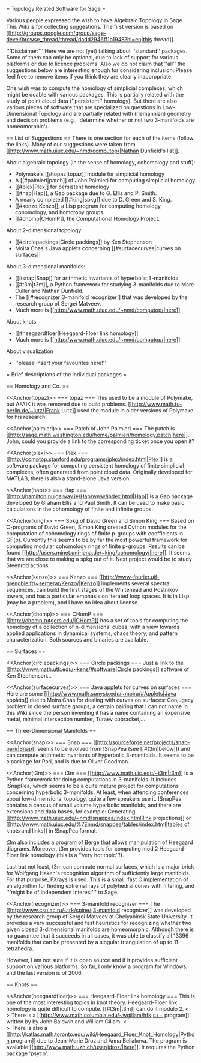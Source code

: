 = Topology Related Software for Sage =

Various people expressed the wish to have Algebraic Topology in Sage. This Wiki is for collecting suggestions. The first version is based on [[http://groups.google.com/group/sage-devel/browse_thread/thread/dadd2946ff1b1948?hl=en|this thread]].

'''Disclaimer:''' Here we are not (yet) talking about ''standard'' packages. Some of them can only be optional, due to lack of support for various platforms or due to licence problems. Also we do not claim that ''all'' the suggestions below are interesting enough for considering inclusion. Please feel free to remove items if you think they are clearly inappropriate.

One wish was to compute the homology of simplicial complexes, which might be doable with various packages. This is partially related with the study of point cloud data (''persistent'' homology). But there are also various pieces of software that are specialized on questions in Low-Dimensional Topology and are partially related with (riemannian) geometry and decision problems (e.g., 'determine whether or not two 3-manifolds are homeomorphic').

== List of Suggestions ==
There is one section for each of the items (follow the links). Many of our suggestions were taken from [[http://www.math.uiuc.edu/~nmd/computop/|Nathan Dunfield's list]].

About algebraic topology (in the sense of homology, cohomology and stuff):
 * Polymake's [[#topaz|topaz]] module for simplicial homology
 * A [[#palmieri|patch]] of John Palmieri for computing simplicial homology
 * [[#plex|Plex]] for persistent homology
 * [[#hap|Hap]], a Gap package due to G. Ellis and P. Smith.
 * A nearly completed [[#king|spkg]]  due to D. Green and S. King.
 * [[#kenzo|Kenzo]], a Lisp program for computing homology, cohomology, and homotopy groups.
 * [[#chomp|CHomP]], the Computational Homology Project.

About 2-dimensional topology:
 * [[#circlepackings|Circle packings]] by Ken Stephenson
 * Moira Chas's Java applets concerning [[#surfacecurves|curves on surfaces]]

About 3-dimensional manifolds:
 * [[#snap|Snap]] for arithmetic invariants of hyperbolic 3-manifolds
 * [[#t3m|t3m]], a Python framework for studying 3-manifolds due to Marc Culler and Nathan Dunfield.
 * The [[#recognizer|3-manifold recognizer]] that was developed by the research group of Sergei Matveev.
 * Much more is [[http://www.math.uiuc.edu/~nmd/computop/|here]]!

About knots
 * [[#heegaardfloer|Heegaard-Floer link homology]] 
 * Much more is [[http://www.math.uiuc.edu/~nmd/computop/|here]]!

About visualization
 * ''please insert your favourites here!''

= Brief descriptions of the individual packages =

== Homology and Co. ==

<<Anchor(topaz)>>
=== topaz ===
This used to be a module of Polymake, but AFAIK it was removed due to build problems. [[http://www.math.tu-berlin.de/~lutz/|Frank Lutz]] used the module in older versions of Polymake for his research.

<<Anchor(palmieri)>>
=== Patch of John Palmieri ===
The patch is [[http://sage.math.washington.edu/home/palmieri/homology.patch|here]]. John, could you provide a link to the corresponding ticket once you open it?

<<Anchor(plex)>>
=== Plex ===
[[http://comptop.stanford.edu/programs/jplex/index.html|Plex]] is a software package for computing persistent homology of finite
simplicial complexes, often generated from point cloud data. Originally developed for MATLAB, there is also a stand-alone Java version.  

<<Anchor(hap)>>
=== Hap ===
[[http://hamilton.nuigalway.ie/Hap/www/index.html|Hap]] is a Gap package developed by Graham Ellis and Paul Smith. It can be used to make basic calculations in the cohomology of finite and infinite groups. 

<<Anchor(king)>>
=== Spkg of David Green and Simon King ===
Based on C-programs of David Green, Simon King created Cython modules for the computation of cohomology rings of finite p-groups with coefficients in GF(p). Currently this seems to be by far the most powerful framework for computing modular cohomology rings of finite p-groups. Results can be found [[http://users.minet.uni-jena.de/~king/cohomology/|here]]. It seems that we are close to making a spkg out of it. Next project would be to study Steenrod actions.

<<Anchor(kenzo)>>
=== Kenzo ===
[[http://www-fourier.ujf-grenoble.fr/~sergerar/Kenzo/|Kenzo]] implements several spectral sequences, can build the first stages of the Whitehead and Postnikov towers, and has a particular emphasis on iterated loop spaces. It is in Lisp (may be a problem), and I have no idea about license. 

<<Anchor(chomp)>>
=== CHomP ===
[[http://chomp.rutgers.edu/|CHomP]] has a set of tools for computing the homology of a collection of n-dimensional cubes, with a view towards applied applications in dynamical systems, chaos theory, and pattern characterization. Both sources and binaries are available.

== Surfaces ==

<<Anchor(circlepackings)>>
=== Circle packings ===
Just a link to the [[http://www.math.utk.edu/~kens/#software|Circle packings]] software of Ken Stephenson...

<<Anchor(surfacecurves)>>
=== Java applets for curves on surfaces ===
Here are some [[http://www.math.sunysb.edu/~moira/#Applets|Java applets]] due to Moira Chas for dealing with curves on surfaces: Conjugacy problem in closed surface groups, a certain pairing that I can not name in this Wiki since the person inventing it has a name containing an expensive metal, minimal intersection number, Turaev cobracket,...

== Three-Dimensional Manifolds ==

<<Anchor(snap)>>
=== Snap ===
[[http://sourceforge.net/projects/snap-pari/|Snap]] seems to be evolved from !SnapPea (see [[#t3m|below]]) and can compute arithmetic invariants of hyperbolic 3-manifolds. It seems to be a package for Pari, and is due to Oliver Goodman.

<<Anchor(t3m)>>
=== t3m ===
[[http://www.math.uic.edu/~t3m|t3m]] is a Python framework for doing computations in 3-manifolds. It includes !SnapPea, which seems to be a quite mature project for computations concerning hyperbolic 3-manifolds. At least, when attending conferences about low-dimensional topology, quite a few speakers use it.
!SnapPea contains a census of small volume hyperbolic manifolds, and there are extensions and data bases, for example: Generating [[http://www.math.uiuc.edu/~nmd/snappea/index.html|link projections]] or [[http://www.math.uiuc.edu/%7Enmd/snappea/tables/index.html|tables of knots and links]] in !SnapPea format.

t3m also includes a program of Berge that allows manipulation of Heegaard diagrams. Moreover, t3m provides tools for computing mod 2 Heegaard-Floer link homology (this is a ''very hot topic''!). 

Last but not least, t3m can compute normal surfaces, which is a major brick for Wolfgang Haken's recognition algorithm of sufficiently large manifolds. For that purpose, FXrays is used. This is a small, fast C implementation of an algorithm for finding extremal rays of polyhedral cones with filtering, and '''might be of independent interest''' to Sage.

<<Anchor(recognizer)>>
=== 3-manifold recognizer ===
The [[http://www.csu.ac.ru/~trk/spine/|3-manifold recognizer]] was developed by the research group of Sergei Matveev at Chelyabinsk State University. It provides a very successful and fast heuristics for recognizing whether two given closed 3-dimensional manifolds are homeomorphic. Although there is no guarantee that it succeeds in all cases, it was able to classify all 13396 manifolds that can be presented by a singular triangulation of up to 11 tetrahedra. 

However, I am not sure if it is open source and if it provides sufficient support on various platforms. So far, I only know a program for Windows, and the last version is of 2006.

== Knots ==

<<Anchor(heegaardfloer)>>
=== Heegaard-Floer link homology ===
This is one of the most interesting topics in knot theory. Heegaard-Floer link homology is quite difficult to compute. [[#t3m|t3m]] can do it modulo 2. 
<<BR>>
There is a [[http://www.math.columbia.edu/~wgillam/hfk|c++ program]] written by by John Baldwin and William Gillam.
<<BR>>
There is also a [[http://katlas.math.toronto.edu/wiki/Heegaard_Floer_Knot_Homology|Python program]] due to Jean-Marie Droz and Anna Beliakova. The program is available [[http://www.math.uzh.ch/user/jdroz/|here]]. It requires the Python package 'psyco'.
